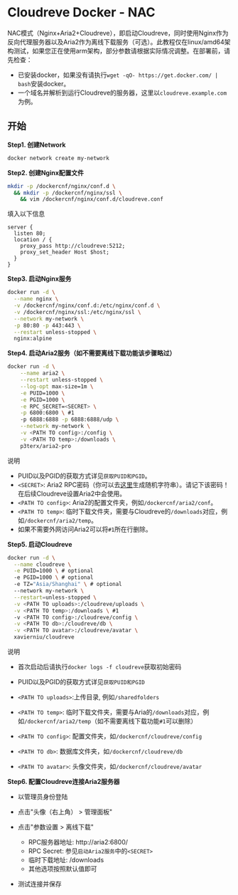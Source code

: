 # Cloudreve Docker - NAC

NAC模式（Nginx+Aria2+Cloudreve），即启动Cloudreve，同时使用Nginx作为反向代理服务器以及Aria2作为离线下载服务（可选）。此教程仅在linux/amd64架构测试，如果您正在使用arm架构，部分参数请根据实际情况调整。在部署前，请先检查：

- 已安装docker，如果没有请执行`wget -qO- https://get.docker.com/ | bash`安装docker。
- 一个域名并解析到运行Cloudreve的服务器，这里以`cloudreve.example.com`为例。

## 开始

**Step1. 创建Network**

```bash
docker network create my-network
```

**Step2. 创建Nginx配置文件**

```bash
mkdir -p /dockercnf/nginx/conf.d \
  && mkdir -p /dockercnf/nginx/ssl \
	&& vim /dockercnf/nginx/conf.d/cloudreve.conf
```

填入以下信息

```
server {
  listen 80;
  location / {
    proxy_pass http://cloudreve:5212;
    proxy_set_header Host $host;
  }
}
```

**Step3. 启动Nginx服务**

```bash
docker run -d \
  --name nginx \
  -v /dockercnf/nginx/conf.d:/etc/nginx/conf.d \
  -v /dockercnf/nginx/ssl:/etc/nginx/ssl \
  --network my-network \
  -p 80:80 -p 443:443 \
  --restart unless-stopped \
  nginx:alpine
```

**Step4. 启动Aria2服务（如不需要离线下载功能该步骤略过）**

```bash
docker run -d \
    --name aria2 \
    --restart unless-stopped \
    --log-opt max-size=1m \
    -e PUID=1000 \
    -e PGID=1000 \
    -e RPC_SECRET=<SECRET> \
    -p 6800:6800 \ #1
    -p 6888:6888 -p 6888:6888/udp \
    --network my-network \
    -v <PATH TO config>:/config \
    -v <PATH TO temp>:/downloads \
    p3terx/aria2-pro
```

说明

- PUID以及PGID的获取方式详见`获取PUID和PGID`。
- `<SECRET>`: Aria2 RPC密码（你可以去[这里](https://miniwebtool.com/zh-cn/random-string-generator/)生成随机字符串）。请记下该密码！在后续Cloudreve设置Aria2中会使用。
- `<PATH TO config>`: Aria2的配置文件夹，例如`/dockercnf/aria2/conf`。
- `<PATH TO temp>`: 临时下载文件夹，需要与Cloudreve的`/downloads`对应，例如`/dockercnf/aria2/temp`。
- 如果不需要外网访问Aria2可以将`#1`所在行删除。

**Step5. 启动Cloudreve**

```bash
docker run -d \
  --name cloudreve \
  -e PUID=1000 \ # optional
  -e PGID=1000 \ # optional
  -e TZ="Asia/Shanghai" \ # optional
  --network my-network \
  --restart=unless-stopped \
  -v <PATH TO uploads>:/cloudreve/uploads \
  -v <PATH TO temp>:/downloads \ #1
  -v <PATH TO config>:/cloudreve/config \
  -v <PATH TO db>:/cloudreve/db \
  -v <PATH TO avatar>:/cloudreve/avatar \
  xavierniu/cloudreve
```

说明

- 首次启动后请执行`docker logs -f cloudreve`获取初始密码

- PUID以及PGID的获取方式详见`获取PUID和PGID`

- `<PATH TO uploads>`:上传目录, 例如`/sharedfolders`
- `<PATH TO temp>`: 临时下载文件夹，需要与Aria的`/downloads`对应，例如`/dockercnf/aria2/temp`（如不需要离线下载功能`#1`可以删除）
- `<PATH TO config>`: 配置文件夹，如`/dockercnf/cloudreve/config`
- `<PATH TO db>`: 数据库文件夹，如`/dockercnf/cloudreve/db`
- `<PATH TO avatar>`: 头像文件夹，如`/dockercnf/cloudreve/avatar`

**Step6. 配置Cloudreve连接Aria2服务器**

- 以管理员身份登陆
- 点击"头像（右上角） > 管理面板"
- 点击"参数设置 > 离线下载"

  - RPC服务器地址: http://aria2:6800/
  - RPC Secret: 参见`启动Aria2服务`中的`<SECRET>`
  - 临时下载地址: /downloads
  - 其他选项按照默认值即可
- 测试连接并保存